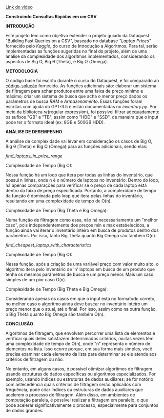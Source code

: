[Link do vídeo](https://www.loom.com/share/973a5f2ec90c4c9d81fa28e0a87f9452?sid=bf1e8701-e36f-4aa4-948d-278dff8fe1cd)

**Construindo Consultas Rápidas em um CSV**

**INTRODUÇÃO**

Este projeto tem como objetivo extender o projeto guiado da Dataquest "Building Fast Queries on a CSV", baseado no 
database *"Laptop Prices"* fornecido pelo *Kaggle*, do curso de Introdução a Algoritmos. Para tal, serão implementadas as 
funções sugeridas no final do projeto, além de uma análise da complexidade dos algoritmos implementados, considerando os 
aspectos de Big O, Big θ (Theta), e Big Ω (Omega).

**METODOLOGIA**

O código base foi escrito durante o curso do Dataquest, e foi comparado ao 
<a href="https://github.com/dataquestio/solutions/blob/master/Mission481Solution.ipynb">código-solução</a> fornecido. 
As funções adicionais são: elaborar um sistema de filtragem para achar produtos entre uma faixa de preço mínimo e máximo; criar um 
sistema de busca que acha o menor preço dados os parâmetros de busca *RAM* e *Armazenamento*. Essas funções foram 
escritas com ajuda do GPT-3.5 e estão documentadas no *inventory.py*. Por meio da biblioteca *re*(regular expression), foi 
possível filtrar adequadamente os sufixos "GB" e "TB", assim como "HDD" e "SSD", de maneira que o input pode ter o formato 
ideal (ex: 8GB e 500GB HDD).

**ANÁLISE DE DESEMPENHO**

A análise de complexidade vai levar em consideração os casos de Big O, Big θ (Theta) e Big Ω (Omega) para as funções adicionais, sendo elas:

*find_laptops_in_price_range*

Complexidade de Tempo (Big O):

Nessa função há um loop que itera por todas as linhas do inventário, que possui n linhas, onde n é o número de laptops no inventário. Dentro do loop, há apenas comparações para verificar se o preço de cada laptop está dentro da faixa de preço especificada. Portanto, a complexidade de tempo da função é dominada pelo loop que itera pelas linhas do inventário, resultando em uma complexidade de tempo de O(n).

Complexidade de Tempo (Big Theta e Big Omega):

Numa função de filtragem como essa, não há necessariamente um "melhor caso", pois independentemente dos preços min e max estabelecidos, a função ainda vai iterar o inventário inteiro em busca de produtos dentro dos parâmetros. Por isso, tanto Big Theta quanto Big Omega são também O(n).

*find_cheapest_laptop_with_characteristics*

Complexidade de Tempo (Big O): 

Nessa função, após a criação de uma variável preço com valor muito alto, o algoritmo itera pelo inventário de 'n' laptops em busca de um produto que tenha os mesmos parâmetros de busca e um preço menor. Mais um caso simples de um pior caso O(n).

Complexidade de Tempo (Big Theta e Big Omega):

Considerando apenas os casos em que o input está no formatodo correto, no melhor caso o algoritmo ainda deve buscar no inventário inteiro um preço menor que o atual, até o final. Por isso, assim como na outra função, o Big Theta quanto Big Omega são também O(n).

**CONCLUSÃO** 

Algoritmos de filtragem, que envolvem percorrer uma lista de elementos e verificar quais deles satisfazem determinados critérios, muitas vezes têm uma complexidade de tempo de O(n), onde "n" representa o número de elementos na lista. Isso ocorre porque, em sua forma mais simples, você precisa examinar cada elemento da lista para determinar se ele atende aos critérios de filtragem ou não. 

No entanto, em alguns casos, é possível otimizar algoritmos de filtragem usando estruturas de dados específicas ou algoritmos especializados. Por exemplo, usando índices ou estruturas de dados auxiliares; se for notório com antecedência quais critérios de filtragem serão aplicados com frequência, pode criar índices ou estruturas de dados auxiliares que acelerem o processo de filtragem.
Além disso, em ambientes de computação paralela, é possível realizar a filtragem em paralelo, o que pode acelerar significativamente o processo, especialmente para conjuntos de dados grandes.

